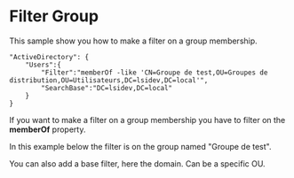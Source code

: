# Filter Group

This sample show you how to make a filter on a group membership.

```
"ActiveDirectory": {
    "Users":{
        "Filter":"memberOf -like 'CN=Groupe de test,OU=Groupes de distribution,OU=Utilisateurs,DC=lsidev,DC=local'",
        "SearchBase":"DC=lsidev,DC=local"
    }
}
```
If you want to make a filter on a group membership you have to filter on the **memberOf** property.

In this example below the filter is on the group named "Groupe de test".

You can also add a base filter, here the domain. Can be a specific OU.